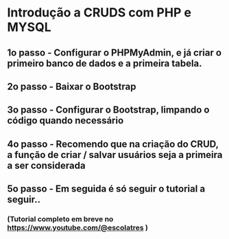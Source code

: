 # Introdução a CRUDS com PHP e MYSQL

## 1o passo - Configurar o PHPMyAdmin, e já criar o primeiro banco de dados e a primeira tabela.

## 2o passo - Baixar o Bootstrap

## 3o passo - Configurar o Bootstrap, limpando o código quando necessário

## 4o passo - Recomendo que na criação do CRUD, a função de criar / salvar usuários seja a primeira a ser considerada

## 5o passo - Em seguida é só seguir o tutorial a seguir..

### (Tutorial completo em breve no https://www.youtube.com/@escolatres )

